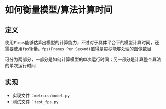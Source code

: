 
# 如何衡量模型/算法计算时间

## 定义

使用`Flops`能够估算出模型的计算能力，不过对于具体平台下的模型计算时间，还需要使用`fps`衡量。`fps(Frames Per Second)`值得是每秒能够处理的图像数目

可分为两部分，一部分是如何计算模型的单次运行时间；另一部分是计算整个算法的单次运行时间

## 实现

* 实现文件：`metrics/model.py`
* 测试文件：`test_fps.py`